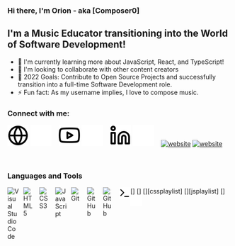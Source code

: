 ### Hi there, I'm Orion - aka [Composer0]

## I'm a Music Educator transitioning into the World of Software Development!
- 🌱 I'm currently learning more about JavaScript, React, and TypeScript!
- 👯 I'm looking to collaborate with other content creators
- 💬 2022 Goals: Contribute to Open Source Projects and successfully transition into a full-time Software Development role.
- ⚡ Fun fact: As my username implies, I love to compose music.

### Connect with me:

[![website](./img/globe-light.svg)](https://www.orionpalmer.com)
[![website](./img/globe-dark.svg)](https://www.orionpalmer.com)
&nbsp;&nbsp;
[![website](./img/youtube-light.svg)](https://www.youtube.com/channel/UC1PLqeZnOUcLVteRSYwk1WQ)
[![website](./img/youtube-dark.svg)](https://www.youtube.com/channel/UC1PLqeZnOUcLVteRSYwk1WQ)
&nbsp;&nbsp;
[![website](./img/linkedin-light.svg)](https://linkedin.com/in/codeSTACKr#gh-light-mode-only)
[![website](./img/linkedin-dark.svg)](https://linkedin.com/in/codeSTACKr#gh-dark-mode-only)
&nbsp;&nbsp;
[![website](./img/hashnode-light.svg)](https://orionpalmer.hashnode.dev/)
[![website](./img/hashnode-dark.svg)](https://orionpalmer.hashnode.dev/)
&nbsp;&nbsp;

<br />

### Languages and Tools

[<img align="left" alt="Visual Studio Code" width="26px" src="https://cdn.jsdelivr.net/gh/devicons/devicon/icons/vscode/vscode-original.svg" style="padding-right:10px;" />]
[<img align="left" alt="HTML5" width="26px" src="https://cdn.jsdelivr.net/gh/devicons/devicon/icons/html5/html5-original.svg" style="padding-right:10px;" />]
[<img align="left" alt="CSS3" width="26px" src="https://cdn.jsdelivr.net/gh/devicons/devicon/icons/css3/css3-original.svg" style="padding-right:10px;" />][cssplaylist]
[<img align="left" alt="JavaScript" width="26px" src="https://cdn.jsdelivr.net/gh/devicons/devicon/icons/javascript/javascript-original.svg" style="padding-right:10px;" />][jsplaylist]
[<img align="left" alt="Git" width="26px" src="https://cdn.jsdelivr.net/gh/devicons/devicon/icons/git/git-original.svg" style="padding-right:10px;" />]
[<img align="left" alt="GitHub" width="26px" src="https://user-images.githubusercontent.com/3369400/139447912-e0f43f33-6d9f-45f8-be46-2df5bbc91289.png" style="padding-right:10px;" />](https://www.youtube.com/playlist?list=PLkwxH9e_vrAJ0WbEsFA9W3I1W-g_BTsbt#gh-dark-mode-only)
[<img align="left" alt="GitHub" width="26px" src="https://user-images.githubusercontent.com/3369400/139448065-39a229ba-4b06-434b-bc67-616e2ed80c8f.png" style="padding-right:10px;" />](https://www.youtube.com/playlist?list=PLkwxH9e_vrAJ0WbEsFA9W3I1W-g_BTsbt#gh-light-mode-only)
[<img align="left" alt="Terminal" width="26px" src="./img/terminal-light.svg" />](https://www.youtube.com/playlist?list=PLkwxH9e_vrAJ0WbEsFA9W3I1W-g_BTsbt#gh-light-mode-only)
[<img align="left" alt="Terminal" width="26px" src="./img/terminal-dark.svg" />](https://www.youtube.com/playlist?list=PLkwxH9e_vrAJ0WbEsFA9W3I1W-g_BTsbt#gh-dark-mode-only)


<br />
<br />

[website]: https://www.orionpalmer.com
[youtube]: https://www.youtube.com/channel/UC1PLqeZnOUcLVteRSYwk1WQ
[linkedin]: https://www.linkedin.com/in/orionpalmer
[hashnode]: https://orionpalmer.hashnode.dev/
